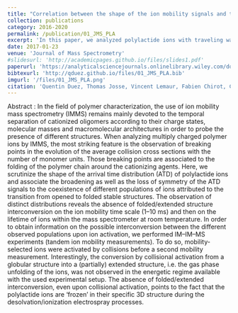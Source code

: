 ```yaml
---
title: "Correlation between the shape of the ion mobility signals and the stepwise folding process of polylactide ions"
collection: publications
category: 2016-2020
permalink: /publication/01_JMS_PLA
excerpt: 'In this paper, we analyzed polylactide ions with traveling wave ion mobility and tandem drift tube ion mobility. We observed the coexistence of non-interconverting extended and compact ion populations, suggesting that the polylactide ions are ‘frozen’ in their specific conformation during the desolvation/ionization Electrospray process.'
date: 2017-01-23
venue: 'Journal of Mass Spectrometry'
#slidesurl: 'http://academicpages.github.io/files/slides1.pdf'
paperurl: 'https://analyticalsciencejournals.onlinelibrary.wiley.com/doi/epdf/10.1002/jms.3915'
bibtexurl: 'http://qduez.github.io/files/01_JMS_PLA.bib'
imgurl: '/files/01_JMS_PLA.png'
citation: 'Quentin Duez, Thomas Josse, Vincent Lemaur, Fabien Chirot, Chang Minh Choi, Philippe Dubois, Philippe Dugourd, Jérôme Cornil, Pascal Gerbaux, Julien De Winter. (2017). &quot;Correlation between the shape of the ion mobility signals and the stepwise folding process of polylactide ions.&quot; <i>Journal of Mass Spectrometry</i>. 52(3), 133-138.'
---
```

Abstract :
In the field of polymer characterization, the use of ion mobility mass spectrometry (IMMS) remains mainly devoted to the temporal separation of cationized oligomers according to their charge states, molecular masses and macromolecular architectures in order to probe the presence of different structures. When analyzing multiply charged polymer ions by IMMS, the most striking feature is the observation of breaking points in the evolution of the average collision cross sections with the number of monomer units. Those breaking points are associated to the folding of the polymer chain around the cationizing agents. Here, we scrutinize the shape of the arrival time distribution (ATD) of polylactide ions and associate the broadening as well as the loss of symmetry of the ATD signals to the coexistence of different populations of ions attributed to the transition from opened to folded stable structures. The observation of distinct distributions reveals the absence of folded/extended structure interconversion on the ion mobility time scale (1–10 ms) and then on the lifetime of ions within the mass spectrometer at room temperature. In order to obtain information on the possible interconversion between the different observed populations upon ion activation, we performed IM–IM–MS experiments (tandem ion mobility measurements). To do so, mobility-selected ions were activated by collisions before a second mobility measurement. Interestingly, the conversion by collisional activation from a globular structure into a (partially) extended structure, i.e. the gas phase unfolding of the ions, was not observed in the energetic regime available with the used experimental setup. The absence of folded/extended interconversion, even upon collisional activation, points to the fact that the polylactide ions are ‘frozen’ in their specific 3D structure during the desolvation/ionization electrospray processes.
